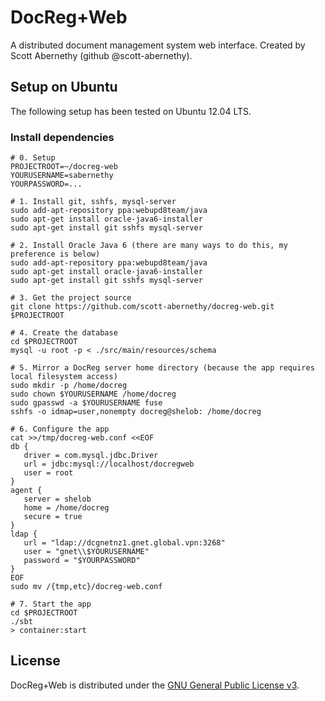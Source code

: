# DocReg+Web

A distributed document management system web interface.
Created by Scott Abernethy (github @scott-abernethy).

## Setup on Ubuntu
The following setup has been tested on Ubuntu 12.04 LTS.

### Install dependencies
```Shell
# 0. Setup
PROJECTROOT=~/docreg-web
YOURUSERNAME=sabernethy
YOURPASSWORD=...

# 1. Install git, sshfs, mysql-server
sudo add-apt-repository ppa:webupd8team/java
sudo apt-get install oracle-java6-installer
sudo apt-get install git sshfs mysql-server

# 2. Install Oracle Java 6 (there are many ways to do this, my preference is below)
sudo add-apt-repository ppa:webupd8team/java
sudo apt-get install oracle-java6-installer
sudo apt-get install git sshfs mysql-server

# 3. Get the project source
git clone https://github.com/scott-abernethy/docreg-web.git $PROJECTROOT

# 4. Create the database
cd $PROJECTROOT
mysql -u root -p < ./src/main/resources/schema

# 5. Mirror a DocReg server home directory (because the app requires local filesystem access)
sudo mkdir -p /home/docreg
sudo chown $YOURUSERNAME /home/docreg
sudo gpasswd -a $YOURUSERNAME fuse
sshfs -o idmap=user,nonempty docreg@shelob: /home/docreg

# 6. Configure the app
cat >>/tmp/docreg-web.conf <<EOF
db {
   driver = com.mysql.jdbc.Driver
   url = jdbc:mysql://localhost/docregweb
   user = root
}
agent {
   server = shelob
   home = /home/docreg
   secure = true
}
ldap {
   url = "ldap://dcgnetnz1.gnet.global.vpn:3268"
   user = "gnet\\$YOURUSERNAME"
   password = "$YOURPASSWORD"
}
EOF
sudo mv /{tmp,etc}/docreg-web.conf

# 7. Start the app
cd $PROJECTROOT
./sbt
> container:start
```

## License

DocReg+Web is distributed under the [GNU General Public License v3](http://www.gnu.org/licenses/gpl-3.0.html).

